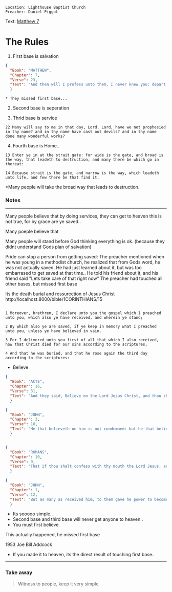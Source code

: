 ```
Location: Lighthouse Baptist Church
Preacher: Daniel Piggot

```
Text: 
    [Matthew 7](http://localhost:8000/bible/MATTHEW/7)

# The Rules

1. First base is salvation
```json
{
  "Book": "MATTHEW",
  "Chapter": 7,
  "Verse": 23,
  "Text": "And then will I profess unto them, I never knew you: depart from me, ye that work iniquity."
  }
```
    * They missed first base...
    

2. Second base is seperation


3. Thrid base is service
```
22 Many will say to me in that day, Lord, Lord, have we not prophesied in thy name? and in thy name have cast out devils? and in thy name done many wonderful works?
```


4. Fourth base is Home..

```
13 Enter ye in at the strait gate: for wide is the gate, and broad is the way, that leadeth to destruction, and many there be which go in thereat:

14 Because strait is the gate, and narrow is the way, which leadeth unto life, and few there be that find it.
```

*Many people will take the broad way that leads to destruction.

### Notes
---

Many people believe that  by doing services, they can get to heaven
    this is not true, for by grace are ye saved..
    
Many poeple believe that 

Many people will stand before God thinking everything is ok. (because they didnt understand Gods plan of salvation)

Pride can stop a person from getting saved:
    The preacher mentioned when he was young in a methodist church, he realized that from Gods word, he was not actually saved. 
    He had just learned about it, but was too embarrased to get saved at that time..
    He told his friend about it, and his friend said "Lets take care of that right now"
    The preacher had touched all other bases, but missed first base
    
    
Its the death burial and ressurection of Jesus Christ
http://localhost:8000/bible/1CORINTHIANS/15
```

1 Moreover, brethren, I declare unto you the gospel which I preached unto you, which also ye have received, and wherein ye stand;

2 By which also ye are saved, if ye keep in memory what I preached unto you, unless ye have believed in vain.

3 For I delivered unto you first of all that which I also received, how that Christ died for our sins according to the scriptures;

4 And that he was buried, and that he rose again the third day according to the scriptures:
```

* Believe
```json
{
  "Book": "ACTS",
  "Chapter": 16,
  "Verse": 31,
  "Text": "And they said, Believe on the Lord Jesus Christ, and thou shalt be saved, and thy house."
  }

```

```json
{
  "Book": "JOHN",
  "Chapter": 3,
  "Verse": 18,
  "Text": "He that believeth on him is not condemned: but he that believeth not is condemned already, because he hath not believed in the name of the only begotten Son of God."
  }

```

```json

{
  "Book": "ROMANS",
  "Chapter": 10,
  "Verse": 9,
  "Text": "That if thou shalt confess with thy mouth the Lord Jesus, and shalt believe in thine heart that God hath raised him from the dead, thou shalt be saved."
  }
```

```json
{
  "Book": "JOHN",
  "Chapter": 1,
  "Verse": 12,
  "Text": "But as many as received him, to them gave he power to become the sons of God, even to them that believe on his name:"
  }

```

* Its sooooo simple..
* Second base and third base will never get anyone to heaven..
* You must first believe 

This actually happened, he missed first base

1953 Joe Bill Addcock

* If you made it to heaven, its the direct result of touching first base..
---

### Take away
> Witness to people, keep it very simple.

